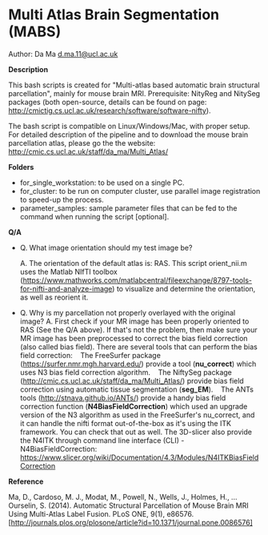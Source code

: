 Multi Atlas Brain Segmentation (MABS)
================================================

Author: Da Ma d.ma.11@ucl.ac.uk

**Description**

This bash scripts is created for "Multi-atlas based automatic brain structural parcellation", mainly for mouse brain MRI. Prerequisite: NityReg and NitySeg packages (both open-source, details can be found on page: http://cmictig.cs.ucl.ac.uk/research/software/software-nifty).

The bash script is compatible on Linux/Windows/Mac, with proper setup. For detailed description of the pipeline and to download the mouse brain parcellation atlas, please go the the website: http://cmic.cs.ucl.ac.uk/staff/da_ma/Multi_Atlas/

**Folders**
- for_single_workstation: to be used on a single PC.
- for_cluster: to be run on computer cluster, use parallel image registration to speed-up the process.
- parameter_samples: sample parameter files that can be fed to the command when running the script [optional].

**Q/A**

- Q. What image orientation should my test image be?

  A. The orientation of the default atlas is: RAS. This script orient_nii.m uses the Matlab NIfTI toolbox (https://www.mathworks.com/matlabcentral/fileexchange/8797-tools-for-nifti-and-analyze-image) to visualize and determine the orientation, as well as reorient it. 

- Q. Why is my parcellation not properly overlayed with the original image?
  A. First check if your MR image has been properly oriented to RAS (See the Q/A above). If that's not the problem, then make sure your MR image has been preprocessed to correct the bias field correction (also called bias field). There are several tools that can perform the bias field correction:
    The FreeSurfer package (https://surfer.nmr.mgh.harvard.edu/) provide a tool (**nu_correct**) which uses N3 bias field correction algorithm.
    The NiftySeg package (http://cmic.cs.ucl.ac.uk/staff/da_ma/Multi_Atlas/) provide bias field correction using automatic tissue segmentation (**seg_EM**).
    The ANTs tools (http://stnava.github.io/ANTs/) provide a handy bias field correction function (**N4BiasFieldCorrection**) which used an upgrade version of the N3 algorithm as used in the FreeSurfer's nu_correct, and it can handle the nifti format out-of-the-box as it's using the ITK framework. You can check that out  as well.
    The 3D-slicer also provide the N4ITK through command line interface (CLI) - N4BiasFieldCorrection: https://www.slicer.org/wiki/Documentation/4.3/Modules/N4ITKBiasFieldCorrection

**Reference**

Ma, D., Cardoso, M. J., Modat, M., Powell, N., Wells, J., Holmes, H., … Ourselin, S. (2014). Automatic Structural Parcellation of Mouse Brain MRI Using Multi-Atlas Label Fusion. PLoS ONE, 9(1), e86576.
[http://journals.plos.org/plosone/article?id=10.1371/journal.pone.0086576]
